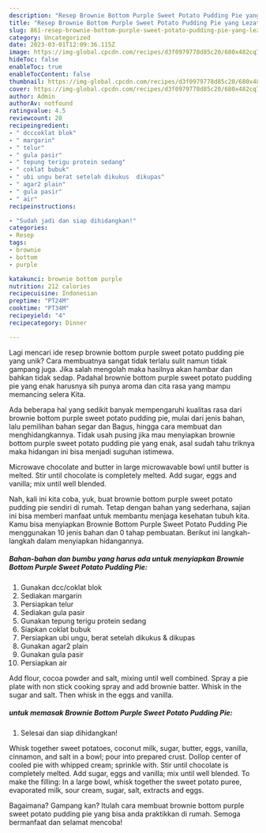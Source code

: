 ```yaml
---
description: "Resep Brownie Bottom Purple Sweet Potato Pudding Pie yang Lezat Sekali"
title: "Resep Brownie Bottom Purple Sweet Potato Pudding Pie yang Lezat Sekali"
slug: 861-resep-brownie-bottom-purple-sweet-potato-pudding-pie-yang-lezat-sekali
category: Uncategorized
date: 2023-03-01T12:09:36.115Z
image: https://img-global.cpcdn.com/recipes/d3f0979778d85c20/680x482cq70/brownie-bottom-purple-sweet-potato-pudding-pie-foto-resep-utama.jpg
hideToc: false
enableToc: true
enableTocContent: false
thumbnail: https://img-global.cpcdn.com/recipes/d3f0979778d85c20/680x482cq70/brownie-bottom-purple-sweet-potato-pudding-pie-foto-resep-utama.jpg
cover: https://img-global.cpcdn.com/recipes/d3f0979778d85c20/680x482cq70/brownie-bottom-purple-sweet-potato-pudding-pie-foto-resep-utama.jpg
author: Admin
authorAv: notfound
ratingvalue: 4.5
reviewcount: 20
recipeingredient:
- " dcccoklat blok"
- " margarin"
- " telur"
- " gula pasir"
- " tepung terigu protein sedang"
- " coklat bubuk"
- " ubi ungu berat setelah dikukus  dikupas"
- " agar2 plain"
- " gula pasir"
- " air"
recipeinstructions:

- "Sudah jadi dan siap dihidangkan!"
categories:
- Resep
tags:
- brownie
- bottom
- purple

katakunci: brownie bottom purple 
nutrition: 212 calories
recipecuisine: Indonesian
preptime: "PT24M"
cooktime: "PT34M"
recipeyield: "4"
recipecategory: Dinner

---
```





Lagi mencari ide resep brownie bottom purple sweet potato pudding pie yang unik? Cara membuatnya sangat tidak terlalu sulit namun tidak gampang juga. Jika salah mengolah maka hasilnya akan hambar dan bahkan tidak sedap. Padahal brownie bottom purple sweet potato pudding pie yang enak harusnya sih punya aroma dan cita rasa yang mampu memancing selera Kita.





Ada beberapa hal yang sedikit banyak mempengaruhi kualitas rasa dari brownie bottom purple sweet potato pudding pie, mulai dari jenis bahan, lalu pemilihan bahan segar dan Bagus, hingga cara membuat dan menghidangkannya. Tidak usah pusing jika mau menyiapkan brownie bottom purple sweet potato pudding pie yang enak,      asal sudah tahu triknya maka hidangan ini bisa menjadi suguhan istimewa.














Microwave chocolate and butter in large microwavable bowl until butter is melted. Stir until chocolate is completely melted. Add sugar, eggs and vanilla; mix until well blended.






Nah, kali ini kita coba, yuk, buat brownie bottom purple sweet potato pudding pie sendiri di rumah. Tetap dengan bahan yang sederhana, sajian ini bisa memberi manfaat untuk membantu menjaga kesehatan tubuh kita. Kamu bisa menyiapkan Brownie Bottom Purple Sweet Potato Pudding Pie menggunakan 10 jenis bahan dan 0 tahap pembuatan. Berikut ini langkah-langkah dalam menyiapkan hidangannya.

<!--inarticleads1-->

##### Bahan-bahan dan bumbu yang harus ada untuk menyiapkan Brownie Bottom Purple Sweet Potato Pudding Pie:

1. Gunakan  dcc/coklat blok
1. Sediakan  margarin
1. Persiapkan  telur
1. Sediakan  gula pasir
1. Gunakan  tepung terigu protein sedang
1. Siapkan  coklat bubuk
1. Persiapkan  ubi ungu, berat setelah dikukus &amp; dikupas
1. Gunakan  agar2 plain
1. Gunakan  gula pasir
1. Persiapkan  air


Add flour, cocoa powder and salt, mixing until well combined. Spray a pie plate with non stick cooking spray and add brownie batter. Whisk in the sugar and salt. Then whisk in the eggs and vanilla. 

<!--inarticleads2-->

#####  untuk memasak Brownie Bottom Purple Sweet Potato Pudding Pie:


1. Selesai dan siap dihidangkan!

Whisk together sweet potatoes, coconut milk, sugar, butter, eggs, vanilla, cinnamon, and salt in a bowl; pour into prepared crust. Dollop center of cooled pie with whipped cream; sprinkle with. Stir until chocolate is completely melted. Add sugar, eggs and vanilla; mix until well blended. To make the filling: In a large bowl, whisk together the sweet potato puree, evaporated milk, sour cream, sugar, salt, extracts and eggs. 

Bagaimana? Gampang kan? Itulah cara membuat brownie bottom purple sweet potato pudding pie yang bisa anda praktikkan di rumah. Semoga bermanfaat dan selamat mencoba!
